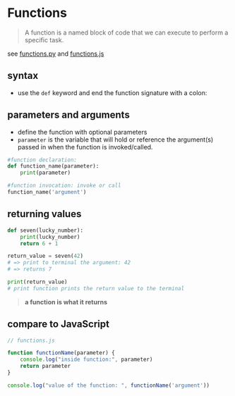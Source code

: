 # Functions

>A function is a named block of code that we can execute to perform a specific task.

see [functions.py](functions.py)
and [functions.js](functions.js)

## syntax

- use the `def` keyword and end the function signature with a colon:

## parameters and arguments

- define the function with optional parameters
- `parameter` is the variable that will hold or reference the argument(s) passed in when the function is invoked/called.

```py
#function declaration:
def function_name(parameter):
    print(parameter)

#function invocation: invoke or call
function_name('argument')
```

## returning values
```py
def seven(lucky_number):
    print(lucky_number)
    return 6 + 1

return_value = seven(42)
# => print to terminal the argument: 42
# => returns 7

print(return_value)
# print function prints the return value to the terminal
```

>**a function is what it returns**

## compare to JavaScript

```javascript
// functions.js

function functionName(parameter) {
    console.log("inside function:", parameter)
    return parameter
}

console.log("value of the function: ", functionName('argument'))
```